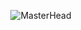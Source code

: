 <p align="center">
  <img src="https://media4.giphy.com/media/owQJ2yEhoC1NxCncBi/giphy.gif?cid=6c09b952z7ntcsejf8z39jgau1zs9q9dmx0lln0s0lcnsbvn&ep=v1_internal_gif_by_id&rid=giphy.gif&ct=s" alt="MasterHead">
</p>
